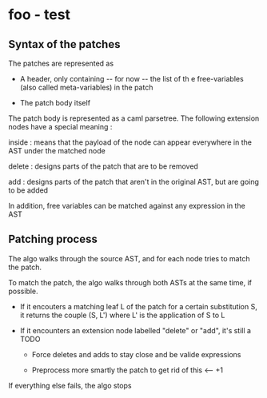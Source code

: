 # foo - test

## Syntax of the patches

The patches are represented as

- A header, only containing -- for now -- the list of th e free-variables (also
  called meta-variables) in the patch

- The patch body itself

The patch body is represented as a caml parsetree. The following extension
nodes have a special meaning :

inside :   means that the payload of the node can appear everywhere in the AST
under the matched node

delete :   designs parts of the patch that are to be removed

add :   designs parts of the patch that aren't in the original AST, but are
going to be added

In addition, free variables can be matched against any expression in the AST

## Patching process

The algo walks through the source AST, and for each node tries to match the
patch.

To match the patch, the algo walks through both ASTs at the same time, if
possible.

- If it encouters a matching leaf L of the patch for a certain substitution S,
  it returns the couple (S, L') where L' is the application of S to L

- If it encounters an extension node labelled "delete" or "add", it's still a
  TODO

  - Force deletes and adds to stay close and be valide expressions

  - Preprocess more smartly the patch to get rid of this <-- +1

If everything else fails, the algo stops

